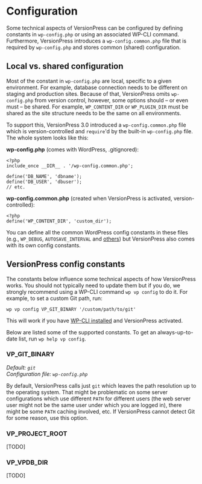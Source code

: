 # Configuration

Some technical aspects of VersionPress can be configured by defining constants in `wp-config.php` or using an associated WP-CLI command. Furthermore, VersionPress introduces a `wp-config.common.php` file that is required by `wp-config.php` and stores common (shared) configuration.


## Local vs. shared configuration

Most of the constant in `wp-config.php` are local, specific to a given environment. For example, database connection needs to be different on staging and production sites. Because of that, VersionPress omits `wp-config.php` from version control, however, some options should – or even must – be shared. For example, `WP_CONTENT_DIR` or `WP_PLUGIN_DIR` must be shared as the site structure needs to be the same on all environments.

To support this, VersionPress 3.0 introduced a `wp-config.common.php` file which is version-controlled and `require`'d by the built-in `wp-config.php` file. The whole system looks like this:

**wp-config.php** (comes with WordPress, .gitignored):


```
<?php
include_once __DIR__ . '/wp-config.common.php';

define('DB_NAME', 'dbname');
define('DB_USER', 'dbuser');
// etc.
```

**wp-config.common.php** (created when VersionPress is activated, version-controlled):

```
<?php
define('WP_CONTENT_DIR', 'custom_dir');
```

You can define all the common WordPress config constants in these files (e.g., `WP_DEBUG`, `AUTOSAVE_INTERVAL` and [others](https://codex.wordpress.org/Editing_wp-config.php)) but VersionPress also comes with its own config constants.


## VersionPress config constants

The constants below influence some technical aspects of how VersionPress works. You should not typically need to update them but if you do, we strongly recommend using a WP-CLI command `wp vp config` to do it. For example, to set a custom Git path, run:

```
wp vp config VP_GIT_BINARY '/custom/path/to/git'
```

This will work if you have [WP-CLI installed](https://github.com/wp-cli/wp-cli/wiki/Alternative-Install-Methods) and VersionPress activated.

Below are listed some of the supported constants. To get an always-up-to-date list, run `wp help vp config`.


<span id="git-binary"></span>
### VP_GIT_BINARY

*Default: `git`*  
*Configuration file: `wp-config.php`*

By default, VersionPress calls just `git` which leaves the path resolution up to the operating system. That might be problematic on some server configurations which use different `PATH` for different users (the web server user might not be the same user under which you are logged in), there might be some `PATH` caching involved, etc. If VersionPress cannot detect Git for some reason, use this option.


### VP_PROJECT_ROOT

[TODO]


### VP_VPDB_DIR

[TODO]